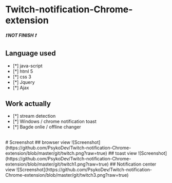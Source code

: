 # Twitch-notification-Chrome-extension

##### :heavy_exclamation_mark: NOT FINISH :heavy_exclamation_mark:<br>
## Language used
* [*] java-script
* [*] html 5
* [*] css 3
* [*] Jquery
* [*] Ajax

## Work actually 
* [*] stream detection
* [*] Windows / chrome notification toast
* [*] Bagde onlie / offline changer
<br>
# Screenshot
## browser view
![Screenshot](https://github.com/PsykoDev/Twitch-notification-Chrome-extension/blob/master/git/twitch.png?raw=true)
## toast view
![Screenshot](https://github.com/PsykoDev/Twitch-notification-Chrome-extension/blob/master/git/twitch1.png?raw=true)
## Notification center view
![Screenshot](https://github.com/PsykoDev/Twitch-notification-Chrome-extension/blob/master/git/twitch3.png?raw=true)
